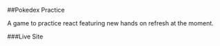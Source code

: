 ##Pokedex Practice

A game to practice react featuring new hands on refresh at the moment.

###Live Site

